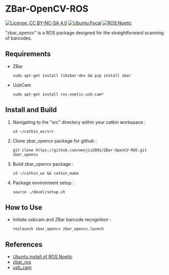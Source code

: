 # ZBar-OpenCV-ROS

[![License: CC BY-NC-SA 4.0](https://img.shields.io/badge/License-CC_BY--NC--SA_4.0-lightgrey.svg)](https://creativecommons.org/licenses/by-nc-sa/4.0/)
[![Ubuntu:Focal](https://img.shields.io/badge/Ubuntu-Focal-brightgreen)](https://releases.ubuntu.com/focal/)
[![ROS:Noetic](https://img.shields.io/badge/ROS-Noetic-blue)](https://wiki.ros.org/noetic/Installation/Ubuntu)

"zbar_opencv" is a ROS package designed for the straightforward scanning of barcodes.

## Requirements

- ZBar
   ```
   sudo apt-get install libzbar-dev && pip install zbar
   ```
- UsbCam
   ```
   sudo apt-get install ros-noetic-usb-cam*
   ```

## Install and Build

1. Navigating to the "src" directory within your catkin workspace :
   ```
   cd ~/catkin_ws/src
   ```
2. Clone zbar_opencv package for github :
   ```
   git clone https://github.com/wenjiu2001/ZBar-OpenCV-ROS.git zbar_opencv
   ```
3. Build zbar_opencv package :
   ```
   cd ~/catkin_ws && catkin_make
   ```
4. Package environment setup :
   ```
   source ./devel/setup.sh
   ```

## How to Use

- Initiate usbcam and ZBar barcode recognition :
   ```
   roslaunch zbar_opencv zbar_opencv.launch
   ```
   
## References

- [Ubuntu install of ROS Noetic](https://wiki.ros.org/noetic/Installation/Ubuntu)
- [zbar_ros](https://wiki.ros.org/zbar_ros)
- [usb_cam](https://wiki.ros.org/usb_cam)
